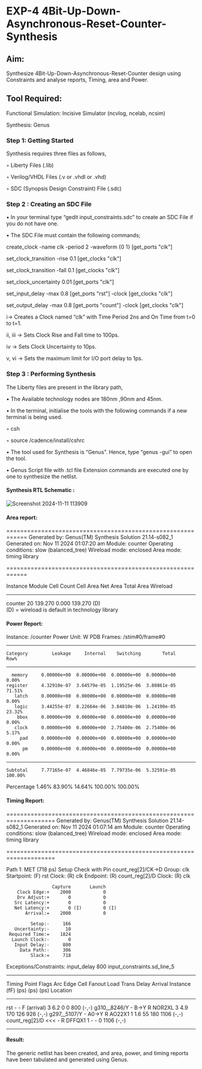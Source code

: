 # EXP-4 4Bit-Up-Down-Asynchronous-Reset-Counter-Synthesis

## Aim:

Synthesize 4Bit-Up-Down-Asynchronous-Reset-Counter design using Constraints and analyse reports, Timing, area and Power.

## Tool Required:

Functional Simulation: Incisive Simulator (ncvlog, ncelab, ncsim)

Synthesis: Genus

### Step 1: Getting Started

Synthesis requires three files as follows,

◦ Liberty Files (.lib)

◦ Verilog/VHDL Files (.v or .vhdl or .vhd)

◦ SDC (Synopsis Design Constraint) File (.sdc)

 ### Step 2 : Creating an SDC File

•	In your terminal type “gedit input_constraints.sdc” to create an SDC File if you do not have one.

•	The SDC File must contain the following commands;

create_clock -name clk -period 2 -waveform {0 1} [get_ports "clk"]

set_clock_transition -rise 0.1 [get_clocks "clk"]

set_clock_transition -fall 0.1 [get_clocks "clk"]

set_clock_uncertainty 0.01 [get_ports "clk"]

set_input_delay -max 0.8 [get_ports "rst"] -clock [get_clocks "clk"]

set_output_delay -max 0.8 [get_ports "count"] -clock [get_clocks "clk"]

i→ Creates a Clock named “clk” with Time Period 2ns and On Time from t=0 to t=1.

ii, iii → Sets Clock Rise and Fall time to 100ps.

iv → Sets Clock Uncertainty to 10ps.

v, vi → Sets the maximum limit for I/O port delay to 1ps.

### Step 3 : Performing Synthesis

The Liberty files are present in the library path,

• The Available technology nodes are 180nm ,90nm and 45nm.

• In the terminal, initialise the tools with the following commands if a new terminal is being
used.

◦ csh

◦ source /cadence/install/cshrc

• The tool used for Synthesis is “Genus”. Hence, type “genus -gui” to open the tool.

• Genus Script file with .tcl file Extension commands are executed one by one to synthesize the netlist.

#### Synthesis RTL Schematic :

![Screenshot 2024-11-11 113909](https://github.com/user-attachments/assets/52aebc42-f5ca-4529-997f-a23b08d645d9)

#### Area report:

============================================================
  Generated by:           Genus(TM) Synthesis Solution 21.14-s082_1
  Generated on:           Nov 11 2024  01:07:20 am
  Module:                 counter
  Operating conditions:   slow (balanced_tree)
  Wireload mode:          enclosed
  Area mode:              timing library

============================================================

Instance Module  Cell Count  Cell Area  Net Area   Total Area   Wireload  

--------------------------------------------------------------------------
counter                  20    139.270     0.000      139.270 <none> (D)  
  (D) = wireload is default in technology library

#### Power Report:

Instance: /counter
Power Unit: W
PDB Frames: /stim#0/frame#0

  -------------------------------------------------------------------------
    Category         Leakage     Internal    Switching        Total    Row%
  -------------------------------------------------------------------------
      memory     0.00000e+00  0.00000e+00  0.00000e+00  0.00000e+00   0.00%
    register     4.32910e-07  3.64579e-05  1.19525e-06  3.80861e-05  71.51%
       latch     0.00000e+00  0.00000e+00  0.00000e+00  0.00000e+00   0.00%
       logic     3.44255e-07  8.22664e-06  3.84810e-06  1.24190e-05  23.32%
        bbox     0.00000e+00  0.00000e+00  0.00000e+00  0.00000e+00   0.00%
       clock     0.00000e+00  0.00000e+00  2.75400e-06  2.75400e-06   5.17%
         pad     0.00000e+00  0.00000e+00  0.00000e+00  0.00000e+00   0.00%
          pm     0.00000e+00  0.00000e+00  0.00000e+00  0.00000e+00   0.00%
  -------------------------------------------------------------------------
    Subtotal     7.77165e-07  4.46846e-05  7.79735e-06  5.32591e-05 100.00%
  Percentage           1.46%       83.90%       14.64%      100.00% 100.00%
  

#### Timing Report: 

====================================================================
  Generated by:           Genus(TM) Synthesis Solution 21.14-s082_1
  Generated on:           Nov 11 2024  01:07:14 am
  Module:                 counter
  Operating conditions:   slow (balanced_tree)
  Wireload mode:          enclosed
  Area mode:              timing library

====================================================================

Path 1: MET (718 ps) Setup Check with Pin count_reg[2]/CK->D
          Group: clk
     Startpoint: (F) rst
          Clock: (R) clk
       Endpoint: (R) count_reg[2]/D
          Clock: (R) clk

                     Capture       Launch     
        Clock Edge:+    2000            0     
        Drv Adjust:+       0            0     
       Src Latency:+       0            0     
       Net Latency:+       0 (I)        0 (I) 
           Arrival:=    2000            0     
                                              
             Setup:-     166                  
       Uncertainty:-      10                  
     Required Time:=    1824                  
      Launch Clock:-       0                  
       Input Delay:-     800                  
         Data Path:-     306                  
             Slack:=     718                  

Exceptions/Constraints:
  input_delay             800             input_constraints.sd_line_5 

---------------------------------------------------------------------------------------
Timing Point   Flags   Arc   Edge   Cell     Fanout Load Trans Delay Arrival Instance 
                                                     (fF)  (ps)  (ps)   (ps)  Location 
                                                    
--------------------------------------------------------------------------------------
  rst            -       -     F     (arrival)      3  6.2     0     0     800    (-,-) 
  g310__8246/Y   -       B->Y  R     NOR2XL         3  4.9   170   126     926    (-,-) 
  g297__5107/Y   -       A0->Y R     AO22X1         1  1.6    55   180    1106    (-,-) 
  count_reg[2]/D <<<     -     R     DFFQX1         1    -     -     0    1106    (-,-) 
  
---------------------------------------------------------------------------------------

#### Result: 

The generic netlist has been created, and area, power, and timing reports have been tabulated and generated using Genus.





